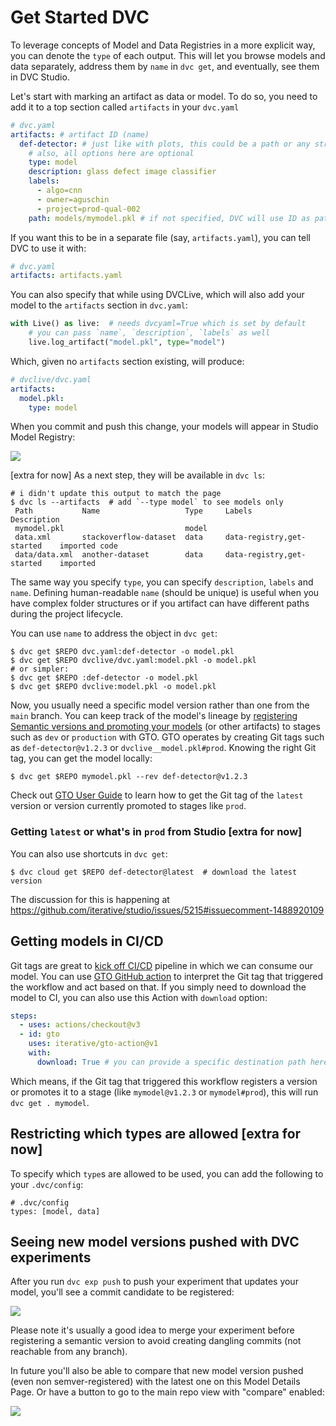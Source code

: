# Get Started DVC

To leverage concepts of Model and Data Registries in a more explicit way, you
can denote the `type` of each output. This will let you browse models and data
separately, address them by `name` in `dvc get`, and eventually, see them in DVC
Studio.

Let's start with marking an artifact as data or model. To do so, you need to add
it to a top section called `artifacts` in your `dvc.yaml`

```yaml
# dvc.yaml
artifacts: # artifact ID (name)
  def-detector: # just like with plots, this could be a path or any string ID
    # also, all options here are optional
    type: model
    description: glass defect image classifier
    labels:
      - algo=cnn
      - owner=aguschin
      - project=prod-qual-002
    path: models/mymodel.pkl # if not specified, DVC will use ID as path
```

If you want this to be in a separate file (say, `artifacts.yaml`), you can tell
DVC to use it with:

```yaml
# dvc.yaml
artifacts: artifacts.yaml
```

You can also specify that while using DVCLive, which will also add your model to
the `artifacts` section in `dvc.yaml`:

```py
with Live() as live:  # needs dvcyaml=True which is set by default
    # you can pass `name`, `description`, `labels` as well
    live.log_artifact("model.pkl", type="model")
```

Which, given no `artifacts` section existing, will produce:

```yaml
# dvclive/dvc.yaml
artifacts:
  model.pkl:
    type: model
```

When you commit and push this change, your models will appear in Studio Model
Registry:

![](https://user-images.githubusercontent.com/6797716/223443152-84f57b79-3395-4965-97f9-edc81896a1dc.png)

[extra for now] As a next step, they will be available in `dvc ls`:

```dvc
# i didn't update this output to match the page
$ dvc ls --artifacts  # add `--type model` to see models only
 Path           Name                   Type     Labels                       Description
 mymodel.pkl                           model
 data.xml       stackoverflow-dataset  data     data-registry,get-started    imported code
 data/data.xml  another-dataset        data     data-registry,get-started    imported
```

The same way you specify `type`, you can specify `description`, `labels` and
`name`. Defining human-readable `name` (should be unique) is useful when you
have complex folder structures or if you artifact can have different paths
during the project lifecycle.

You can use `name` to address the object in `dvc get`:

```dvc
$ dvc get $REPO dvc.yaml:def-detector -o model.pkl
$ dvc get $REPO dvclive/dvc.yaml:model.pkl -o model.pkl
# or simpler:
$ dvc get $REPO :def-detector -o model.pkl
$ dvc get $REPO dvclive:model.pkl -o model.pkl
```

Now, you usually need a specific model version rather than one from the `main`
branch. You can keep track of the model's lineage by
[registering Semantic versions and promoting your models](/doc/gto/get-started)
(or other artifacts) to stages such as `dev` or `production` with GTO. GTO
operates by creating Git tags such as `def-detector@v1.2.3` or
`dvclive__model.pkl#prod`. Knowing the right Git tag, you can get the model
locally:

```dvc
$ dvc get $REPO mymodel.pkl --rev def-detector@v1.2.3
```

Check out
[GTO User Guide](/doc/gto/user-guide/#getting-artifacts-in-systems-downstream)
to learn how to get the Git tag of the `latest` version or version currently
promoted to stages like `prod`.

### Getting `latest` or what's in `prod` from Studio [extra for now]

You can also use shortcuts in `dvc get`:

```dvc
$ dvc cloud get $REPO def-detector@latest  # download the latest version
```

The discussion for this is happening at
https://github.com/iterative/studio/issues/5215#issuecomment-1488920109

</details>

## Getting models in CI/CD

Git tags are great to [kick off CI/CD](/doc/gto/user-guide/#acting-in-cicd)
pipeline in which we can consume our model. You can use
[GTO GitHub action](https://github.com/iterative/gto-action) to interpret the
Git tag that triggered the workflow and act based on that. If you simply need to
download the model to CI, you can also use this Action with `download` option:

```yaml
steps:
  - uses: actions/checkout@v3
  - id: gto
    uses: iterative/gto-action@v1
    with:
      download: True # you can provide a specific destination path here instead of `True`
```

Which means, if the Git tag that triggered this workflow registers a version or
promotes it to a stage (like `mymodel@v1.2.3` or `mymodel#prod`), this will run
`dvc get . mymodel`.

## Restricting which types are allowed [extra for now]

To specify which `type`s are allowed to be used, you can add the following to
your `.dvc/config`:

```
# .dvc/config
types: [model, data]
```

## Seeing new model versions pushed with DVC experiments

After you run `dvc exp push` to push your experiment that updates your model,
you'll see a commit candidate to be registered:

![](https://user-images.githubusercontent.com/6797716/223444959-d8ddd1a0-5582-405f-9ab0-807e1a0c9489.png)

Please note it's usually a good idea to merge your experiment before registering
a semantic version to avoid creating dangling commits (not reachable from any
branch).

In future you'll also be able to compare that new model version pushed (even non
semver-registered) with the latest one on this Model Details Page. Or have a
button to go to the main repo view with "compare" enabled:

![](https://user-images.githubusercontent.com/6797716/223445799-7ae65e58-6a9e-42a8-890a-f04839349873.png)
